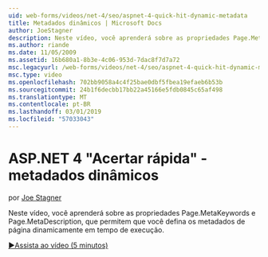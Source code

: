 ```yaml
---
uid: web-forms/videos/net-4/seo/aspnet-4-quick-hit-dynamic-metadata
title: Metadados dinâmicos | Microsoft Docs
author: JoeStagner
description: Neste vídeo, você aprenderá sobre as propriedades Page.MetaKeywords e Page.MetaDescription, que permitem que você defina os metadados de página dinamicamente em tempo de execução...
ms.author: riande
ms.date: 11/05/2009
ms.assetid: 16b680a1-8b3e-4c06-953d-7dac8f7d7a72
msc.legacyurl: /web-forms/videos/net-4/seo/aspnet-4-quick-hit-dynamic-metadata
msc.type: video
ms.openlocfilehash: 702bb9058a4c4f25bae0dbf5fbea19efaeb6b53b
ms.sourcegitcommit: 24b1f6decbb17bb22a45166e5fdb0845c65af498
ms.translationtype: MT
ms.contentlocale: pt-BR
ms.lasthandoff: 03/01/2019
ms.locfileid: "57033043"
---
```

<a name="aspnet-4-quick-hit---dynamic-metadata"></a>ASP.NET 4 "Acertar rápida" - metadados dinâmicos
====================
por [Joe Stagner](https://github.com/JoeStagner)

Neste vídeo, você aprenderá sobre as propriedades Page.MetaKeywords e Page.MetaDescription, que permitem que você defina os metadados de página dinamicamente em tempo de execução. 

[&#9654;Assista ao vídeo (5 minutos)](https://channel9.msdn.com/Blogs/ASP-NET-Site-Videos/aspnet-4-quick-hit-dynamic-metadata)
